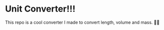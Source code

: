 <h1>Unit Converter!!!</h1>
<p>This repo is a cool converter I made to convert length, volume and mass. 👍🏼</p>
